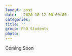 ```yaml
---
layout: post
date:   2020-10-12 00:00:00
categories:
title: ''
group: PhD Students
photo:
---
```


Coming Soon
